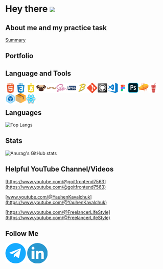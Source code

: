 <h1>
  Hey there
  <img src="https://media.giphy.com/media/hvRJCLFzcasrR4ia7z/giphy.gif" width="30px"/>
</h1>

## About me and my practice task

<a href="https://www.canva.com/design/DAGTE72WEQA/53Hz1Nr9pNbtbpBdY6bDMw/view?utm_content=DAGTE72WEQA&utm_campaign=designshare&utm_medium=link&utm_source=editor">Summary</a>
<!--
**ielkina/ielkina** is a ✨ _special_ ✨ repository because its `README.md` (this file) appears on your GitHub profile.

Here are some ideas to get you started:

- 🔭 I’m currently working on ...
- 🌱 I’m currently learning ...
- 👯 I’m looking to collaborate on ...
- 🤔 I’m looking for help with ...
- 💬 Ask me about ...
- 📫 How to reach me: ...
- 😄 Pronouns: ...
- ⚡ Fun fact: ...
-->

## Portfolio

<!--[![Readme Card](https://github-readme-stats.vercel.app/api/pin/?username=ielkina&repo=js-project&show_icons=true&theme=radical)](https://github.com/ielkina/js-project)-->

## Language and Tools

<img align="left" alt="HTML5" width="32px" src="https://github.com/ielkina/ielkina/blob/main/assets/html.png" />
<img align="left" alt="HTML5" width="32px" src="https://github.com/ielkina/ielkina/blob/main/assets/css.png" />
<img align="left" alt="JavaScript" width="32px" src="https://github.com/ielkina/ielkina/blob/main/assets/js.png" />

<img align="left" alt="JavaScript" width="32px" src="https://github.com/ielkina/ielkina/blob/main/assets/pug.webp" />
<img align="left" alt="JavaScript" width="32px" src="https://github.com/ielkina/ielkina/blob/main/assets/handlebars.webp" />

<img align="left" alt="JavaScript" width="32px" src="https://github.com/ielkina/ielkina/blob/main/assets/sass.png" />
<img align="left" alt="JavaScript" width="32px" src="https://github.com/ielkina/ielkina/blob/main/assets/less.png" />

<img align="left" alt="JavaScript" width="32px" src="https://github.com/ielkina/ielkina/blob/main/assets/babel.png" />

<img align="left" alt="JavaScript" width="32px" src="https://github.com/ielkina/ielkina/blob/main/assets/git.png" />
<img align="left" alt="JavaScript" width="32px" src="https://github.com/ielkina/ielkina/blob/main/assets/github.png" />

<img align="left" alt="JavaScript" width="32px" src="https://github.com/ielkina/ielkina/blob/main/assets/vscode.png" />

<img align="left" alt="JavaScript" width="32px" src="https://github.com/ielkina/ielkina/blob/main/assets/figma.png" />
<img align="left" alt="JavaScript" width="32px" src="https://github.com/ielkina/ielkina/blob/main/assets/ps.png" />
<img align="left" alt="JavaScript" width="32px" src="https://github.com/ielkina/ielkina/blob/main/assets/zeplin-icon.webp" />

<img align="left" alt="JavaScript" width="32px" src="https://github.com/ielkina/ielkina/blob/main/assets/gulp.png" />
<img align="left" alt="JavaScript" width="32px" src="https://github.com/ielkina/ielkina/blob/main/assets/webpuck.png" />
<img align="left" alt="JavaScript" width="32px" src="https://github.com/ielkina/ielkina/blob/main/assets/parcel.png" />
<img align="left" alt="JavaScript" width="32px" src="https://github.com/ielkina/ielkina/blob/main/assets/react.webp" />
<br>
<br>
<br>

## Languages

![Top Langs](https://github-readme-stats.vercel.app/api/top-langs/?username=ielkina&layout=compact&show_icons=true&theme=radical)

## Stats

![Anurag's GitHub stats](https://github-readme-stats.vercel.app/api?username=ielkina&show_icons=true&theme=radical)

## Helpful YouTube Channel/Videos

[https://www.youtube.com/@goitfrontend7563](https://www.youtube.com/@goitfrontend7563)

[www.youtube.com/@YauhenKavalchuk](https://www.youtube.com/@YauhenKavalchuk)

[https://www.youtube.com/@FreelancerLifeStyle](https://www.youtube.com/@FreelancerLifeStyle)

## Follow Me
[![Telegram](https://github.com/ielkina/ielkina/blob/main/assets/tg.png)](https://t.me/iryna_ielkina)
[![Linkedin](https://github.com/ielkina/ielkina/blob/main/assets/in.png)](https://www.linkedin.com/in/iryna-ielkina-263596262/)


